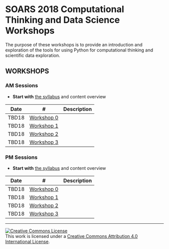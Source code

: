 # SOARS 2018 Computational Thinking and Data Science Workshops

The purpose of these workshops is to provide an introduction and exploration of the tools for using Python for computational thinking and scientific data exploration.

## WORKSHOPS

### AM Sessions

* **Start with** [the syllabus](./A) and content overview

| Date | # | Description |
|------|---|-------------|
| TBD18 | [Workshop 0](./A/ws0) | |
| TBD18 | [Workshop 1](./A/ws1) | |
| TBD18 | [Workshop 2](./A/ws2) | |
| TBD18 | [Workshop 3](./A/ws3) | |


### PM Sessions

* **Start with** [the syllabus](./P) and content overview

| Date | # | Description |
|------|---|-------------|
| TBD18 | [Workshop 0](./P/ws0) | |
| TBD18 | [Workshop 1](./P/ws1) | |
| TBD18 | [Workshop 2](./P/ws2) | |
| TBD18 | [Workshop 3](./P/ws3) | |

---
<a rel="license" href="http://creativecommons.org/licenses/by/4.0/"><img alt="Creative Commons License" style="border-width:0" src="https://i.creativecommons.org/l/by/4.0/88x31.png" /></a><br />This work is licensed under a <a rel="license" href="http://creativecommons.org/licenses/by/4.0/">Creative Commons Attribution 4.0 International License</a>.
